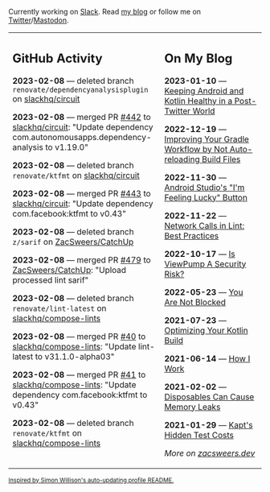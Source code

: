 Currently working on [Slack](https://slack.com/). Read [my blog](https://zacsweers.dev/) or follow me on [Twitter](https://twitter.com/ZacSweers)/[Mastodon](https://hachyderm.io/@ZacSweers).

<table><tr><td valign="top" width="60%">

## GitHub Activity
<!-- githubActivity starts -->
**2023-02-08** — deleted branch `renovate/dependencyanalysisplugin` on [slackhq/circuit](https://github.com/slackhq/circuit)

**2023-02-08** — merged PR [#442](https://github.com/slackhq/circuit/pull/442) to [slackhq/circuit](https://github.com/slackhq/circuit): "Update dependency com.autonomousapps.dependency-analysis to v1.19.0"

**2023-02-08** — deleted branch `renovate/ktfmt` on [slackhq/circuit](https://github.com/slackhq/circuit)

**2023-02-08** — merged PR [#443](https://github.com/slackhq/circuit/pull/443) to [slackhq/circuit](https://github.com/slackhq/circuit): "Update dependency com.facebook:ktfmt to v0.43"

**2023-02-08** — deleted branch `z/sarif` on [ZacSweers/CatchUp](https://github.com/ZacSweers/CatchUp)

**2023-02-08** — merged PR [#479](https://github.com/ZacSweers/CatchUp/pull/479) to [ZacSweers/CatchUp](https://github.com/ZacSweers/CatchUp): "Upload processed lint sarif"

**2023-02-08** — deleted branch `renovate/lint-latest` on [slackhq/compose-lints](https://github.com/slackhq/compose-lints)

**2023-02-08** — merged PR [#40](https://github.com/slackhq/compose-lints/pull/40) to [slackhq/compose-lints](https://github.com/slackhq/compose-lints): "Update lint-latest to v31.1.0-alpha03"

**2023-02-08** — merged PR [#41](https://github.com/slackhq/compose-lints/pull/41) to [slackhq/compose-lints](https://github.com/slackhq/compose-lints): "Update dependency com.facebook:ktfmt to v0.43"

**2023-02-08** — deleted branch `renovate/ktfmt` on [slackhq/compose-lints](https://github.com/slackhq/compose-lints)
<!-- githubActivity ends -->
</td><td valign="top" width="40%">

## On My Blog
<!-- blog starts -->
**2023-01-10** — [Keeping Android and Kotlin Healthy in a Post-Twitter World](https://www.zacsweers.dev/keeping-android-healthy/)

**2022-12-19** — [Improving Your Gradle Workflow by Not Auto-reloading Build Files](https://www.zacsweers.dev/improving-your-workflow-by-not-auto-reloading-build-files/)

**2022-11-30** — [Android Studio's "I'm Feeling Lucky" Button](https://www.zacsweers.dev/android-studios-im-feeling-lucky-button/)

**2022-11-22** — [Network Calls in Lint: Best Practices](https://www.zacsweers.dev/network-calls-in-lint-best-practices/)

**2022-10-17** — [Is ViewPump A Security Risk?](https://www.zacsweers.dev/is-viewpump-a-security-risk/)

**2022-05-23** — [You Are Not Blocked](https://www.zacsweers.dev/you-are-not-blocked/)

**2021-07-23** — [Optimizing Your Kotlin Build](https://www.zacsweers.dev/optimizing-your-kotlin-build/)

**2021-06-14** — [How I Work](https://www.zacsweers.dev/how-i-work/)

**2021-02-02** — [Disposables Can Cause Memory Leaks](https://www.zacsweers.dev/disposables-can-cause-memory-leaks/)

**2021-01-29** — [Kapt's Hidden Test Costs](https://www.zacsweers.dev/kapts-hidden-test-costs/)
<!-- blog ends -->
_More on [zacsweers.dev](https://zacsweers.dev/)_
</td></tr></table>

<sub><a href="https://simonwillison.net/2020/Jul/10/self-updating-profile-readme/">Inspired by Simon Willison's auto-updating profile README.</a></sub>